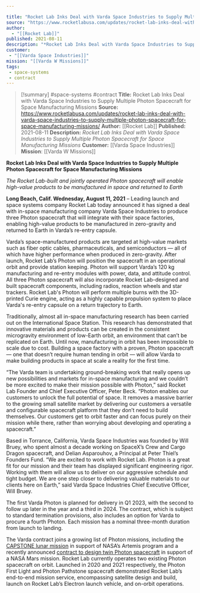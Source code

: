 ```yaml
---

title: "Rocket Lab Inks Deal with Varda Space Industries to Supply Multiple Photon Spacecraft for Space Manufacturing Missions "
source: "https://www.rocketlabusa.com/updates/rocket-lab-inks-deal-with-varda-space-industries-to-supply-multiple-photon-spacecraft-for-space-manufacturing-missions/"
author:
  - "[[Rocket Lab]]"
published: 2021-08-11
description: "*Rocket Lab Inks Deal with Varda Space Industries to Supply Multiple Photon Spacecraft for Space Manufacturing Missions*"
customer:
 - "[[Varda Space Industries]]"
mission: "[[Varda W Missions]]"
tags:
 - space-systems
 - contract
---
```

>[!summary]
#space-systems #contract
**Title:** Rocket Lab Inks Deal with Varda Space Industries to Supply Multiple Photon Spacecraft for Space Manufacturing Missions 
**Source:** https://www.rocketlabusa.com/updates/rocket-lab-inks-deal-with-varda-space-industries-to-supply-multiple-photon-spacecraft-for-space-manufacturing-missions/
**Author:** [[Rocket Lab]]
**Published:** 2021-08-11
**Description:** *Rocket Lab Inks Deal with Varda Space Industries to Supply Multiple Photon Spacecraft for Space Manufacturing Missions*
**Customer:** [[Varda Space Industries]]
**Mission**: [[Varda W Missions]]

**Rocket Lab Inks Deal with Varda Space Industries to Supply Multiple Photon Spacecraft for Space Manufacturing Missions**

*The Rocket Lab-built and jointly operated Photon spacecraft will enable high-value products to be manufactured in space and returned to Earth*

**Long Beach, Calif. Wednesday, August 11, 2021** – Leading launch and space systems company Rocket Lab today announced it has signed a deal with in-space manufacturing company Varda Space Industries to produce three Photon spacecraft that will integrate with their space factories, enabling high-value products to be manufactured in zero-gravity and returned to Earth in Varda’s re-entry capsule.

Varda’s space-manufactured products are targeted at high-value markets such as fiber optic cables, pharmaceuticals, and semiconductors — all of which have higher performance when produced in zero-gravity. After launch, Rocket Lab’s Photon will position the spacecraft in an operational orbit and provide station keeping. Photon will support Varda’s 120 kg manufacturing and re-entry modules with power, data, and attitude control. All three Photon spacecraft will also incorporate Rocket Lab-designed and built spacecraft components, including radios, reaction wheels and star trackers. Rocket Lab's Photon will perform multiple burns with the 3D-printed Curie engine, acting as a highly capable propulsion system to place Varda's re-entry capsule on a return trajectory to Earth.

Traditionally, almost all in-space manufacturing research has been carried out on the International Space Station. This research has demonstrated that innovative materials and products can be created in the consistent microgravity environment of low-Earth orbit, an environment that can’t be replicated on Earth. Until now, manufacturing in orbit has been impossible to scale due to cost. Building a space factory with a proven, Photon spacecraft — one that doesn’t require human tending in orbit — will allow Varda to make building products in space at scale a reality for the first time. 

“The Varda team is undertaking ground-breaking work that really opens up new possibilities and markets for in-space manufacturing and we couldn’t be more excited to make their mission possible with Photon,” said Rocket Lab Founder and Chief Executive Officer, Peter Beck. “Photon enables our customers to unlock the full potential of space. It removes a massive barrier to the growing small satellite market by delivering our customers a versatile and configurable spacecraft platform that they don’t need to build themselves. Our customers get to orbit faster and can focus purely on their mission while there, rather than worrying about developing and operating a spacecraft.” 

Based in Torrance, California, Varda Space Industries was founded by Will Bruey, who spent almost a decade working on SpaceX’s Crew and Cargo Dragon spacecraft, and Delian Asparouhov, a Principal at Peter Thiel’s Founders Fund. “We are excited to work with Rocket Lab. Photon is a great fit for our mission and their team has displayed significant engineering rigor. Working with them will allow us to deliver on our aggressive schedule and tight budget. We are one step closer to delivering valuable materials to our clients here on Earth,” said Varda Space Industries Chief Executive Officer, Will Bruey.

The first Varda Photon is planned for delivery in Q1 2023, with the second to follow up later in the year and a third in 2024. The contract, which is subject to standard termination provisions, also includes an option for Varda to procure a fourth Photon. Each mission has a nominal three-month duration from launch to landing.

The Varda contract joins a growing list of Photon missions, including the [CAPSTONE lunar mission](https://www.rocketlabusa.com/about-us/updates/rocket-lab-to-launch-nasa-funded-commercial-moon-mission-from-new-zealand/) in support of NASA’s Artemis program and a recently announced [contract to design twin Photon spacecraft](https://www.rocketlabusa.com/about-us/updates/rocket-lab-awarded-contract-to-design-twin-spacecraft-for-mars/) in support of a NASA Mars mission. Rocket Lab currently operates two existing Photon spacecraft on orbit. Launched in 2020 and 2021 respectively, the Photon First Light and Photon Pathstone spacecraft demonstrated Rocket Lab’s end-to-end mission service, encompassing satellite design and build, launch on Rocket Lab’s Electron launch vehicle, and on-orbit operations.